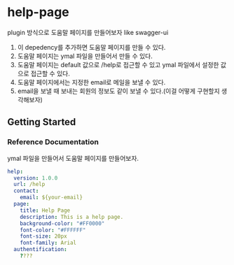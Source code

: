 # help-page

plugin 방식으로 도움말 페이지를 만들어보자 like swagger-ui

1. 이 depedency를 추가하면 도움말 페이지를 만들 수 있다.
2. 도움말 페이지는 ymal 파일을 만들어서 만들 수 있다.
3. 도움말 페이지는 default 값으로 /help로 접근할 수 있고 ymal 파일에서 설정한 값으로 접근할 수 있다.
4. 도움말 페이지에서는 지정한 email로 메일을 보낼 수 있다.
5. email을 보낼 때 보내는 회원의 정보도 같이 보낼 수 있다.(이걸 어떻게 구현할지 생각해보자)

## Getting Started

### Reference Documentation

ymal 파일을 만들어서 도움말 페이지를 만들어보자.

```yaml
help:
  version: 1.0.0
  url: /help
  contact:
    email: ${your-email}
  page:
    title: Help Page
    description: This is a help page.
    background-color: "#FF0000"
    font-color: "#FFFFFF"
    font-size: 20px
    font-family: Arial
  authentification:
    ????